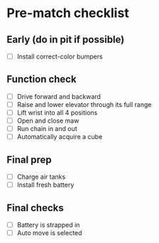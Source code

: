 # Pre-match checklist

## Early (do in pit if possible)
- [ ] Install correct-color bumpers

## Function check
- [ ] Drive forward and backward
- [ ] Raise and lower elevator through its full range
- [ ] Lift wrist into all 4 positions
- [ ] Open and close maw
- [ ] Run chain in and out
- [ ] Automatically acquire a cube

## Final prep
- [ ] Charge air tanks
- [ ] Install fresh battery

## Final checks
- [ ] Battery is strapped in
- [ ] Auto move is selected
